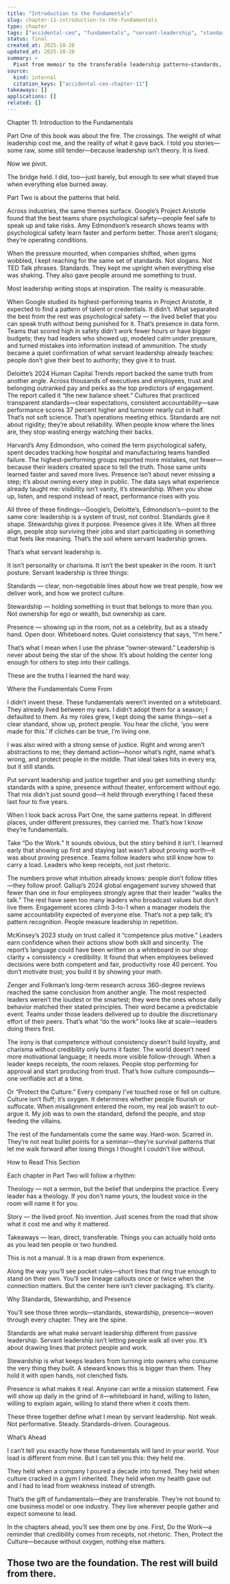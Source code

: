 ```yaml
---
title: "Introduction to the Fundamentals"
slug: chapter-11-introduction-to-the-fundamentals
type: chapter
tags: ["accidental-ceo", "fundamentals", "servant-leadership", "standards", "stewardship", "presence"]
status: final
created_at: 2025-10-28
updated_at: 2025-10-28
summary: >
  Pivot from memoir to the transferable leadership patterns—standards, stewardship, and presence—that held under pressure, with research touchpoints (Google Project Aristotle, Edmondson, Deloitte).
source:
  kind: internal
  citation_keys: ["accidental-ceo-chapter-11"]
takeaways: []
applications: []
related: []
---
```


Chapter 11: Introduction to the Fundamentals

Part One of this book was about the fire. The crossings. The weight of what leadership cost me, and the reality of what it gave back. I told you stories—some raw, some still tender—because leadership isn’t theory. It is lived.

Now we pivot.

The bridge held. I did, too—just barely, but enough to see what stayed true when everything else burned away.

Part Two is about the patterns that held.

Across industries, the same themes surface. Google’s Project Aristotle found that the best teams share psychological safety—people feel safe to speak up and take risks. Amy Edmondson’s research shows teams with psychological safety learn faster and perform better. Those aren’t slogans; they’re operating conditions.

When the pressure mounted, when companies shifted, when gyms wobbled, I kept reaching for the same set of standards. Not slogans. Not TED Talk phrases. Standards. They kept me upright when everything else was shaking. They also gave people around me something to trust.

Most leadership writing stops at inspiration. The reality is measurable.

When Google studied its highest-performing teams in Project Aristotle, it expected to find a pattern of talent or credentials. It didn’t. What separated the best from the rest was psychological safety — the lived belief that you can speak truth without being punished for it. That’s presence in data form. Teams that scored high in safety didn’t work fewer hours or have bigger budgets; they had leaders who showed up, modeled calm under pressure, and turned mistakes into information instead of ammunition. The study became a quiet confirmation of what servant leadership already teaches: people don’t give their best to authority; they give it to trust.

Deloitte’s 2024 Human Capital Trends report backed the same truth from another angle. Across thousands of executives and employees, trust and belonging outranked pay and perks as the top predictors of engagement. The report called it “the new balance sheet.” Cultures that practiced transparent standards—clear expectations, consistent accountability—saw performance scores 37 percent higher and turnover nearly cut in half. That’s not soft science. That’s operations meeting ethics. Standards are not about rigidity; they’re about reliability. When people know where the lines are, they stop wasting energy watching their backs.

Harvard’s Amy Edmondson, who coined the term psychological safety, spent decades tracking how hospital and manufacturing teams handled failure. The highest-performing groups reported more mistakes, not fewer—because their leaders created space to tell the truth. Those same units learned faster and saved more lives. Presence isn’t about never missing a step; it’s about owning every step in public. The data says what experience already taught me: visibility isn’t vanity, it’s stewardship. When you show up, listen, and respond instead of react, performance rises with you.

All three of these findings—Google’s, Deloitte’s, Edmondson’s—point to the same core: leadership is a system of trust, not control. Standards give it shape. Stewardship gives it purpose. Presence gives it life. When all three align, people stop surviving their jobs and start participating in something that feels like meaning. That’s the soil where servant leadership grows.

That’s what servant leadership is.

It isn’t personality or charisma. It isn’t the best speaker in the room. It isn’t posture. Servant leadership is three things:

Standards — clear, non-negotiable lines about how we treat people, how we deliver work, and how we protect culture.

Stewardship — holding something in trust that belongs to more than you. Not ownership for ego or wealth, but ownership as care.

Presence — showing up in the room, not as a celebrity, but as a steady hand. Open door. Whiteboard notes. Quiet consistency that says, “I’m here.”

That’s what I mean when I use the phrase “owner-steward.” Leadership is never about being the star of the show. It’s about holding the center long enough for others to step into their callings.

These are the truths I learned the hard way.

Where the Fundamentals Come From

I didn’t invent these. These fundamentals weren’t invented on a whiteboard. They already lived between my ears. I didn’t adopt them for a season; I defaulted to them. As my roles grew, I kept doing the same things—set a clear standard, show up, protect people. You hear the cliché, ‘you were made for this.’ If clichés can be true, I’m living one.

I was also wired with a strong sense of justice. Right and wrong aren’t abstractions to me; they demand action—honor what’s right, name what’s wrong, and protect people in the middle. That ideal takes hits in every era, but it still stands.

Put servant leadership and justice together and you get something sturdy: standards with a spine, presence without theater, enforcement without ego. That mix didn’t just sound good—it held through everything I faced these last four to five years.

When I look back across Part One, the same patterns repeat. In different places, under different pressures, they carried me. That’s how I know they’re fundamentals.

Take “Do the Work.” It sounds obvious, but the story behind it isn’t. I learned early that showing up first and staying last wasn’t about proving worth—it was about proving presence. Teams follow leaders who still know how to carry a load. Leaders who keep receipts, not just rhetoric.

The numbers prove what intuition already knows: people don’t follow titles—they follow proof.
Gallup’s 2024 global engagement survey showed that fewer than one in four employees strongly agree that their leader “walks the talk.” The rest have seen too many leaders who broadcast values but don’t live them. Engagement scores climb 3-to-1 when a manager models the same accountability expected of everyone else. That’s not a pep talk; it’s pattern recognition. People measure leadership in repetition.

McKinsey’s 2023 study on trust called it “competence plus motive.” Leaders earn confidence when their actions show both skill and sincerity. The report’s language could have been written on a whiteboard in our shop: clarity + consistency = credibility. It found that when employees believed decisions were both competent and fair, productivity rose 40 percent. You don’t motivate trust; you build it by showing your math.

Zenger and Folkman’s long-term research across 360-degree reviews reached the same conclusion from another angle. The most respected leaders weren’t the loudest or the smartest; they were the ones whose daily behavior matched their stated principles. Their word became a predictable event. Teams under those leaders delivered up to double the discretionary effort of their peers. That’s what “do the work” looks like at scale—leaders doing theirs first.

The irony is that competence without consistency doesn’t build loyalty, and charisma without credibility only burns it faster. The world doesn’t need more motivational language; it needs more visible follow-through. When a leader keeps receipts, the room relaxes. People stop performing for approval and start producing from trust. That’s how culture compounds—one verifiable act at a time.

Or “Protect the Culture.” Every company I’ve touched rose or fell on culture. Culture isn’t fluff; it’s oxygen. It determines whether people flourish or suffocate. When misalignment entered the room, my real job wasn’t to out-argue it. My job was to own the standard, defend the people, and stop feeding the villains.

The rest of the fundamentals come the same way. Hard-won. Scarred in. They’re not neat bullet points for a seminar—they’re survival patterns that let me walk forward after losing things I thought I couldn’t live without.

How to Read This Section

Each chapter in Part Two will follow a rhythm:

Theology — not a sermon, but the belief that underpins the practice. Every leader has a theology. If you don’t name yours, the loudest voice in the room will name it for you.

Story — the lived proof. No invention. Just scenes from the road that show what it cost me and why it mattered.

Takeaways — lean, direct, transferable. Things you can actually hold onto as you lead ten people or two hundred.

This is not a manual. It is a map drawn from experience.

Along the way you’ll see pocket rules—short lines that ring true enough to stand on their own. You’ll see lineage callouts once or twice when the connection matters. But the center here isn’t clever packaging. It’s clarity.

Why Standards, Stewardship, and Presence

You’ll see those three words—standards, stewardship, presence—woven through every chapter. They are the spine.

Standards are what make servant leadership different from passive leadership. Servant leadership isn’t letting people walk all over you. It’s about drawing lines that protect people and work.

Stewardship is what keeps leaders from turning into owners who consume the very thing they built. A steward knows this is bigger than them. They hold it with open hands, not clenched fists.

Presence is what makes it real. Anyone can write a mission statement. Few will show up daily in the grind of it—whiteboard in hand, willing to listen, willing to explain again, willing to stand there when it costs them.

These three together define what I mean by servant leadership. Not weak. Not performative. Steady. Standards-driven. Courageous.

What’s Ahead

I can’t tell you exactly how these fundamentals will land in your world. Your load is different from mine. But I can tell you this: they held me.

They held when a company I poured a decade into turned. They held when culture cracked in a gym I inherited. They held when my health gave out and I had to lead from weakness instead of strength.

That’s the gift of fundamentals—they are transferable. They’re not bound to one business model or one industry. They live wherever people gather and expect someone to lead.

In the chapters ahead, you’ll see them one by one. First, Do the Work—a reminder that credibility comes from receipts, not rhetoric. Then, Protect the Culture—because without oxygen, nothing else matters.

Those two are the foundation. The rest will build from there.
---
